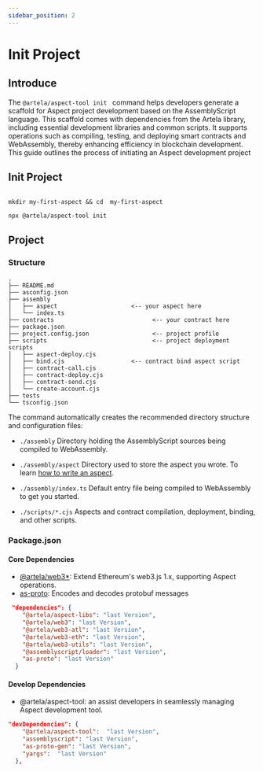 ```yaml
---
sidebar_position: 2
---
```


# Init Project

## Introduce

The `@artela/aspect-tool init ` command helps developers generate a scaffold for Aspect project development based on the
AssemblyScript language. This scaffold comes with dependencies from the Artela library, including essential development
libraries and common scripts. It supports operations such as compiling, testing, and deploying smart contracts and
WebAssembly, thereby enhancing efficiency in blockchain development.  
This guide outlines the process of initiating an Aspect development project


## Init Project

```shell

mkdir my-first-aspect && cd  my-first-aspect

npx @artela/aspect-tool init
```

## Project 

### Structure

```shell
.
├── README.md
├── asconfig.json
├── assembly
│   ├── aspect                     <-- your aspect here
│   └── index.ts
├── contracts                            <-- your contract here
├── package.json
├── project.config.json                  <-- project profile
├── scripts                              <-- project deployment scripts
│   ├── aspect-deploy.cjs         
│   ├── bind.cjs                   <-- contract bind aspect script
│   ├── contract-call.cjs         
│   ├── contract-deploy.cjs
│   ├── contract-send.cjs
│   └── create-account.cjs
├── tests
└── tsconfig.json

```

The command automatically creates the recommended directory structure and configuration files:

* `./assembly`  Directory holding the AssemblyScript sources being compiled to WebAssembly.

* `./assembly/aspect` Directory used to store the aspect you wrote. To learn [how to write an aspect](/develop/reference/aspect-lib/aspect-structure).

* `./assembly/index.ts` Default entry file being compiled to WebAssembly to get you started.

* `./scripts/*.cjs` Aspects and contract compilation, deployment, binding, and other scripts.

### Package.json

#### Core Dependencies

* [@artela/web3*](/develop/client/artela-web3.js): Extend Ethereum's web3.js 1.x, supporting Aspect operations.
* [as-proto](https://github.com/piotr-oles/as-proto): Encodes and decodes protobuf messages

```json
 "dependencies": {
    "@artela/aspect-libs": "last Version",
    "@artela/web3": "last Version",
    "@artela/web3-atl": "last Version",
    "@artela/web3-eth": "last Version",
    "@artela/web3-utils": "last Version",
    "@assemblyscript/loader": "last Version",
    "as-proto": "last Version"
  }
```

#### Develop Dependencies

* @artela/aspect-tool: an assist developers in seamlessly managing Aspect development tool.

```json
"devDependencies": {
    "@artela/aspect-tool":  "last Version",
    "assemblyscript": "last Version",
    "as-proto-gen": "last Version",
    "yargs":  "last Version"
  },
```